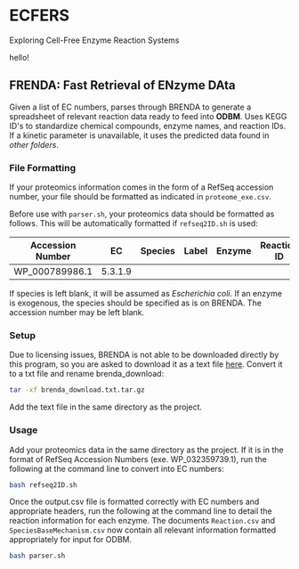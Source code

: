 # ECFERS
 Exploring Cell-Free Enzyme Reaction Systems 

 hello!

## FRENDA: Fast Retrieval of ENzyme DAta
Given a list of EC numbers, parses through BRENDA to generate a spreadsheet of relevant reaction data ready to feed into **ODBM**. Uses KEGG ID's to standardize chemical compounds, enzyme names, and reaction IDs. If a kinetic parameter is unavailable, it uses the predicted data found in *other folders*.

### File Formatting
If your proteomics information comes in the form of a RefSeq accession number, your file should be formatted as indicated in `proteome_exe.csv`.

Before use with `parser.sh`, your proteomics data should be formatted as follows. This will be automatically formatted if `refseq2ID.sh` is used:

| Accession Number | EC | Species | Label | Enzyme | Reaction ID | Substrates | Products  | Km | Kcat |
| ------ | ------ | ------ | ------ | ------ | ------ | ------ | ------ | ------ | ------ |
| WP_000789986.1 | 5.3.1.9 |  |  |  |  |  |  |  |  |

If species is left blank, it will be assumed as *Escherichia coli*. If an enzyme is exogenous, the species should be specified as is on BRENDA. The accession number may be left blank.

### Setup

Due to licensing issues, BRENDA is not able to be downloaded directly by this program, so you are asked to download it as a text file [here](https://www.brenda-enzymes.org/download.php). Convert it to a txt file and rename brenda_download:

```sh
tar -xf brenda_download.txt.tar.gz
```

Add the text file in the same directory as the project.

### Usage

Add your proteomics data in the same directory as the project. If it is in the format of RefSeq Accession Numbers (exe. WP_032359739.1), run the following at the command line to convert into EC numbers:

```sh
bash refseq2ID.sh
```

Once the output.csv file is formatted correctly with EC numbers and appropriate headers, run the following at the command line to detail the reaction information for each enzyme. The documents `Reaction.csv` 
and `SpeciesBaseMechanism.csv` now contain all relevant information formatted appropriately for input for ODBM.

```sh
bash parser.sh
```
